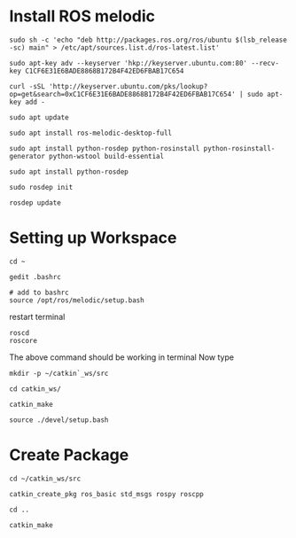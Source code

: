 # Install ROS melodic

```
sudo sh -c 'echo "deb http://packages.ros.org/ros/ubuntu $(lsb_release -sc) main" > /etc/apt/sources.list.d/ros-latest.list'

sudo apt-key adv --keyserver 'hkp://keyserver.ubuntu.com:80' --recv-key C1CF6E31E6BADE8868B172B4F42ED6FBAB17C654

curl -sSL 'http://keyserver.ubuntu.com/pks/lookup?op=get&search=0xC1CF6E31E6BADE8868B172B4F42ED6FBAB17C654' | sudo apt-key add -

sudo apt update

sudo apt install ros-melodic-desktop-full

sudo apt install python-rosdep python-rosinstall python-rosinstall-generator python-wstool build-essential

sudo apt install python-rosdep

sudo rosdep init

rosdep update
```

# Setting up Workspace
```
cd ~

gedit .bashrc

# add to bashrc
source /opt/ros/melodic/setup.bash
```
restart terminal

```
roscd
roscore
```
The above command should be working in terminal
Now type
```
mkdir -p ~/catkin`_ws/src

cd catkin_ws/

catkin_make

source ./devel/setup.bash
```
# Create Package
```
cd ~/catkin_ws/src

catkin_create_pkg ros_basic std_msgs rospy roscpp

cd ..

catkin_make
```

